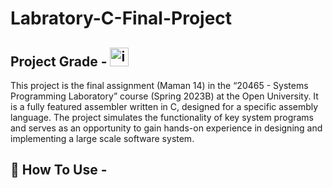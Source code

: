 # Labratory-C-Final-Project

## Project Grade - <img width="30" height="30" alt="image" src="https://github.com/user-attachments/assets/019d6844-c715-406a-a580-cb4ca2f6dcb0" />

This project is the final assignment (Maman 14) in the “20465 - Systems Programming Laboratory” course (Spring 2023B) at the Open University. It is a fully featured assembler written in C, designed for a specific assembly language. The project simulates the functionality of key system programs and serves as an opportunity to gain hands-on experience in designing and implementing a large scale software system.


## 🔨 How To Use - 

